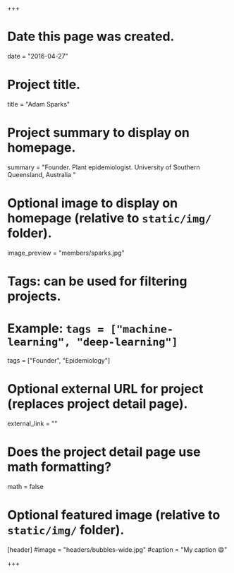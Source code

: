 +++
# Date this page was created.
date = "2016-04-27"

# Project title.
title = "Adam Sparks"

# Project summary to display on homepage.
summary = "Founder. Plant epidemiologist. University of Southern Queensland, Australia "

# Optional image to display on homepage (relative to `static/img/` folder).
image_preview = "members/sparks.jpg"

# Tags: can be used for filtering projects.
# Example: `tags = ["machine-learning", "deep-learning"]`
tags = ["Founder", "Epidemiology"]

# Optional external URL for project (replaces project detail page).
external_link = ""

# Does the project detail page use math formatting?
math = false

# Optional featured image (relative to `static/img/` folder).
[header]
#image = "headers/bubbles-wide.jpg"
#caption = "My caption :smile:"

+++
